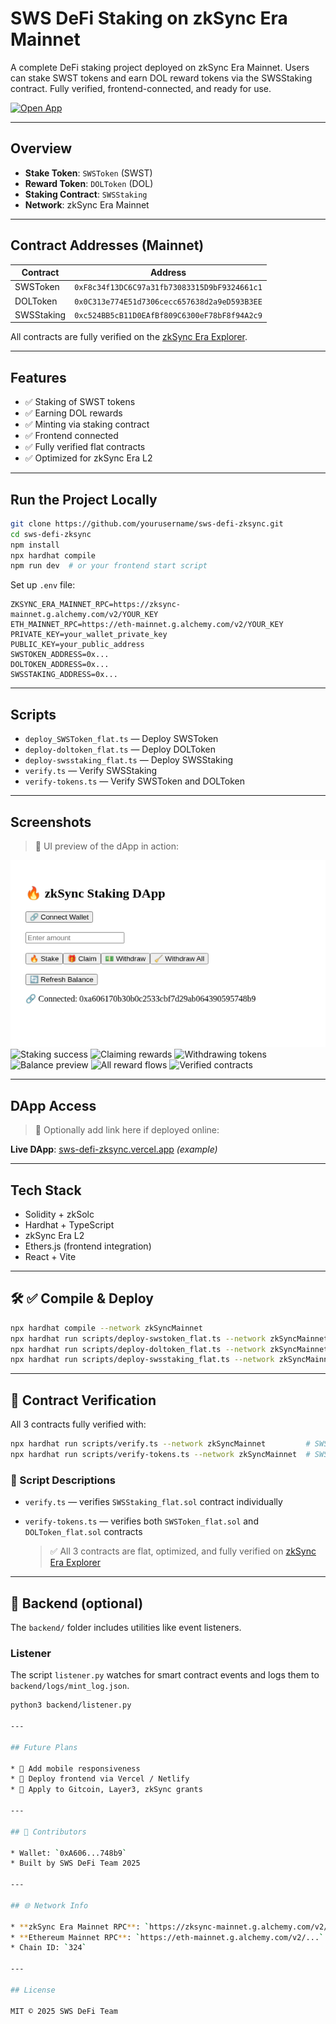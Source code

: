 # SWS DeFi Staking on zkSync Era Mainnet

A complete DeFi staking project deployed on zkSync Era Mainnet. Users can stake SWST tokens and earn DOL reward tokens via the SWSStaking contract. Fully verified, frontend-connected, and ready for use.

[![Open App](https://img.shields.io/badge/Launch%20App-zksync-blue?logo=ethereum)](https://your-dapp-url-here)

---

## Overview

* **Stake Token**: `SWSToken` (SWST)
* **Reward Token**: `DOLToken` (DOL)
* **Staking Contract**: `SWSStaking`
* **Network**: zkSync Era Mainnet

---

## Contract Addresses (Mainnet)

| Contract   | Address                                      |
| ---------- | -------------------------------------------- |
| SWSToken   | `0xF8c34f13DC6C97a31fb73083315D9bF9324661c1` |
| DOLToken   | `0x0C313e774E51d7306cecc657638d2a9eD593B3EE` |
| SWSStaking | `0xc524BB5cB11D0EAfBf809C6300eF78bF8f94A2c9` |

All contracts are fully verified on the [zkSync Era Explorer](https://explorer.zksync.io/).

---

## Features

* ✅ Staking of SWST tokens
* ✅ Earning DOL rewards
* ✅ Minting via staking contract
* ✅ Frontend connected
* ✅ Fully verified flat contracts
* ✅ Optimized for zkSync Era L2

---

## Run the Project Locally

```bash
git clone https://github.com/yourusername/sws-defi-zksync.git
cd sws-defi-zksync
npm install
npx hardhat compile
npm run dev  # or your frontend start script
```

Set up `.env` file:

```env
ZKSYNC_ERA_MAINNET_RPC=https://zksync-mainnet.g.alchemy.com/v2/YOUR_KEY
ETH_MAINNET_RPC=https://eth-mainnet.g.alchemy.com/v2/YOUR_KEY
PRIVATE_KEY=your_wallet_private_key
PUBLIC_KEY=your_public_address
SWSTOKEN_ADDRESS=0x...
DOLTOKEN_ADDRESS=0x...
SWSSTAKING_ADDRESS=0x...
```

---

## Scripts

* `deploy_SWSToken_flat.ts` — Deploy SWSToken
* `deploy-doltoken_flat.ts` — Deploy DOLToken
* `deploy-swsstaking_flat.ts` — Deploy SWSStaking
* `verify.ts` — Verify SWSStaking
* `verify-tokens.ts` — Verify SWSToken and DOLToken

---

## Screenshots

> 📸 UI preview of the dApp in action:

![Wallet connected](./screenshots/wallet-connected.png)
![Staking success](./screenshots/stake-success.png)
![Claiming rewards](./screenshots/claim-reward.png)
![Withdrawing tokens](./screenshots/withdraw-success.png)
![Balance preview](./screenshots/balance-view.png)
![All reward flows](./screenshots/reward-flow.png)
![Verified contracts](./screenshots/contracts-verified.png)

---

## DApp Access

> 🚀 Optionally add link here if deployed online:

**Live DApp**: [sws-defi-zksync.vercel.app](https://your-dapp-url-here) *(example)*

---

## Tech Stack

* Solidity + zkSolc
* Hardhat + TypeScript
* zkSync Era L2
* Ethers.js (frontend integration)
* React + Vite

---

## 🛠️ ✅ Compile & Deploy

```bash
npx hardhat compile --network zkSyncMainnet
npx hardhat run scripts/deploy-swstoken_flat.ts --network zkSyncMainnet
npx hardhat run scripts/deploy-doltoken_flat.ts --network zkSyncMainnet
npx hardhat run scripts/deploy-swsstaking_flat.ts --network zkSyncMainnet
```

---

## 🔐 Contract Verification

All 3 contracts fully verified with:

```bash
npx hardhat run scripts/verify.ts --network zkSyncMainnet         # SWSStaking_flat.sol
npx hardhat run scripts/verify-tokens.ts --network zkSyncMainnet  # SWSToken_flat.sol, DOLToken_flat.sol
```

### 📜 Script Descriptions

* `verify.ts` — verifies `SWSStaking_flat.sol` contract individually
* `verify-tokens.ts` — verifies both `SWSToken_flat.sol` and `DOLToken_flat.sol` contracts

  > ✅ All 3 contracts are flat, optimized, and fully verified on [zkSync Era Explorer](https://explorer.zksync.io/)

---

## 🧠 Backend (optional)

The `backend/` folder includes utilities like event listeners.

### Listener

The script `listener.py` watches for smart contract events and logs them to `backend/logs/mint_log.json`.

```bash
python3 backend/listener.py

---

## Future Plans

* 🔄 Add mobile responsiveness
* 🎯 Deploy frontend via Vercel / Netlify
* 💸 Apply to Gitcoin, Layer3, zkSync grants

---

## 👥 Contributors

* Wallet: `0xA606...748b9`
* Built by SWS DeFi Team 2025

---

## 🌐 Network Info

* **zkSync Era Mainnet RPC**: `https://zksync-mainnet.g.alchemy.com/v2/...`
* **Ethereum Mainnet RPC**: `https://eth-mainnet.g.alchemy.com/v2/...`
* Chain ID: `324`

---

## License

MIT © 2025 SWS DeFi Team

